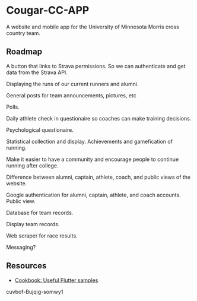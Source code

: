 # Cougar-CC-APP

A website and mobile app for the University of Minnesota Morris cross country team.

## Roadmap

A button that links to Strava permissions. So we can authenticate and get data from the Strava API.

Displaying the runs of our current runners and alumni.

General posts for team announcements, pictures, etc

Polls.

Daily athlete check in questionaire so coaches can make training decisions.

Psychological questionaire.

Statistical collection and display. Achievements and gamefication of running.

Make it easier to have a community and encourage people to continue running after college.

Difference between alumni, captain, athlete, coach, and public views of the website.

Google authentication for alumni, captain, athlete, and coach accounts. Public view.

Database for team records.

Display team records.

Web scraper for race results.

Messaging?

## Resources

- [Cookbook: Useful Flutter samples](https://docs.flutter.dev/cookbook)

cuvbof-Bujqig-somwy1
